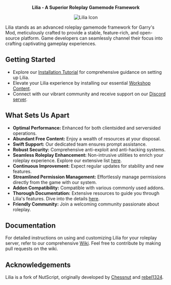 <p align="center">
  <strong>Lilia - A Superior Roleplay Gamemode Framework</strong>
</p>

<p align="center">
  <img src="https://i.imgur.com/yY3wT30.png" alt="Lilia Icon">
</p>

Lilia stands as an advanced roleplay gamemode framework for Garry's Mod, meticulously crafted to provide a stable, feature-rich, and open-source platform. Game developers can seamlessly channel their focus into crafting captivating gameplay experiences.

## Getting Started

- Explore our [Installation Tutorial](https://github.com/Lilia-Framework/Lilia/wiki/Information-%E2%80%90-Installation-Tutorial) for comprehensive guidance on setting up Lilia.
- Elevate your Lilia experience by installing our essential [Workshop Content](https://steamcommunity.com/sharedfiles/filedetails/?id=2959728255).
- Connect with our vibrant community and receive support on our [Discord server](https://discord.gg/6A94jYsfBk).

## What Sets Us Apart

- **Optimal Performance:** Enhanced for both clientsided and serversided operations.
- **Abundant Free Content:** Enjoy a wealth of resources at your disposal.
- **Swift Support:** Our dedicated team ensures prompt assistance.
- **Robust Security:** Comprehensive anti-exploit and anti-hacking systems.
- **Seamless Roleplay Enhancement:** Non-intrusive utilities to enrich your roleplay experience. Explore our extensive list [here](https://github.com/Lilia-Framework/Lilia/wiki/Information-%E2%80%90-Feature-List).
- **Continuous Improvement:** Expect regular updates for stability and new features.
- **Streamlined Permission Management:** Effortlessly manage permissions directly from the game with our system.
- **Addon Compatibility:** Compatible with various commonly used addons.
- **Thorough Documentation:** Extensive resources to guide you through Lilia's features. Dive into the details [here](https://github.com/Lilia-Framework/Lilia/wiki/Information-%E2%80%90-Compatibility-Modules).
- **Friendly Community:** Join a welcoming community passionate about roleplay.

## Documentation

For detailed instructions on using and customizing Lilia for your roleplay server, refer to our comprehensive [Wiki](https://github.com/Lilia-Framework/Lilia/wiki). Feel free to contribute by making pull requests on the wiki.

## Acknowledgements

Lilia is a fork of NutScript, originally developed by [Chessnut](https://github.com/brianhang) and [rebel1324](https://github.com/rebel1324).
